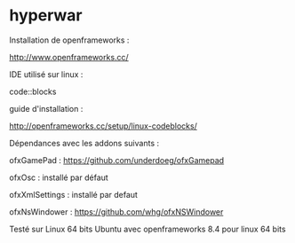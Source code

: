 hyperwar
========

Installation de openframeworks :

http://www.openframeworks.cc/

IDE utilisé sur linux : 

code::blocks

guide d'installation :

http://openframeworks.cc/setup/linux-codeblocks/

Dépendances avec les addons suivants :

ofxGamePad : https://github.com/underdoeg/ofxGamepad

ofxOsc : installé par défaut

ofxXmlSettings : installé par defaut

ofxNsWindower : https://github.com/whg/ofxNSWindower



Testé sur Linux 64 bits Ubuntu avec openframeworks 8.4 pour linux 64 bits


